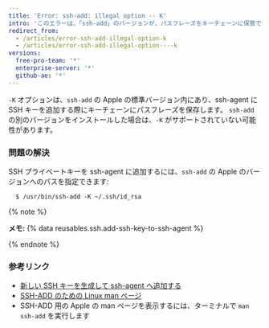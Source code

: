 ```yaml
---
title: 'Error: ssh-add: illegal option -- K'
intro: 'このエラーは、「ssh-add」のバージョンが、パスフレーズをキーチェーンに保管できる機能である、macOS のキーチェーンインテグレーションをサポートしていないことを意味しています。'
redirect_from:
  - /articles/error-ssh-add-illegal-option-k
  - /articles/error-ssh-add-illegal-option----k
versions:
  free-pro-team: '*'
  enterprise-server: '*'
  github-ae: '*'
---
```


`-K` オプションは、`ssh-add` の Apple の標準バージョン内にあり、ssh-agent に SSH キーを追加する際にキーチェーンにパスフレーズを保存します。 `ssh-add` の別のバージョンをインストールした場合は、`-K` がサポートされていない可能性があります。

### 問題の解決

SSH プライベートキーを ssh-agent に追加するには、`ssh-add` の Apple のバージョンへのパスを指定できます:

```shell
  $ /usr/bin/ssh-add -K ~/.ssh/id_rsa
```

{% note %}

**メモ:** {% data reusables.ssh.add-ssh-key-to-ssh-agent %}

{% endnote %}

### 参考リンク

- [新しい SSH キーを生成して ssh-agent へ追加する](/articles/generating-a-new-ssh-key-and-adding-it-to-the-ssh-agent)
- [SSH-ADD のための Linux man ページ](http://man7.org/linux/man-pages/man1/ssh-add.1.html)
- SSH-ADD 用の Apple の man ページを表示するには、ターミナルで `man ssh-add` を実行します
